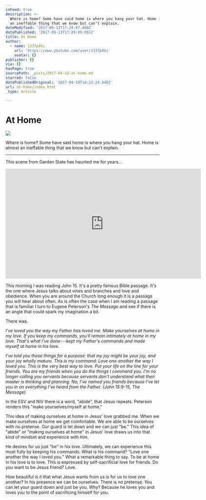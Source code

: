 ```yaml
---
inFeed: true
description: >-
  Where is home? Some have said home is where you hang your hat. Home is almost
  an ineffable thing that we know but can’t explain. 
dateModified: '2017-09-13T17:24:07.480Z'
datePublished: '2017-09-13T17:24:09.051Z'
title: At Home
author:
  - name: 1337p4ki
    url: 'https://www.youtube.com/user/1337p4ki'
    avatar: {}
publisher: {}
via: {}
hasPage: true
sourcePath: _posts/2017-04-19-at-home.md
starred: false
datePublishedOriginal: '2017-04-19T14:22:24.840Z'
url: at-home/index.html
_type: Article

---
```

# At Home
![](https://the-grid-user-content.s3-us-west-2.amazonaws.com/71cc2cb3-f094-47f8-8fbd-220de0e89295.jpg)

Where is home? Some have said home is where you hang your hat. Home is almost an ineffable thing that we know but can't explain. 

---

This scene from Garden State has haunted me for years...

<iframe src="https://cdn.embedly.com/widgets/media.html?src=https%3A%2F%2Fwww.youtube.com%2Fembed%2Fqw7Om-7sD48%3Ffeature%3Doembed&amp;url=http%3A%2F%2Fwww.youtube.com%2Fwatch%3Fv%3Dqw7Om-7sD48&amp;image=https%3A%2F%2Fi.ytimg.com%2Fvi%2Fqw7Om-7sD48%2Fhqdefault.jpg&amp;key=b7d04c9b404c499eba89ee7072e1c4f7&amp;type=text%2Fhtml&amp;schema=youtube" width="640" height="360" scrolling="no" frameborder="0" allowfullscreen="" style=""></iframe>

This morning I was reading John 15\. It's a pretty famous Bible passage. It's the one where Jesus talks about vines and branches and love and obedience. When you are around the Church long enough it is a passage you will hear about often. As is often the case when I am reading a passage that is familiar I turn to Eugene Peterson's _The Message_ and see if there is an angle that could spark my imagination a bit. 

There was. 

_I've loved you the way my Father has loved me. Make yourselves at home in my love. If you keep my commands, you'll remain intimately at home in my love. That's what I've done---kept my Father's commands and made myself at home in his love._

_I've told you these things for a purpose: that my joy might be your joy, and your joy wholly mature. This is my command: Love one another the way I loved you. This is the very best way to love. Put your life on the line for your friends. You are my friends when you do the things I command you. I'm no longer calling you servants because servants don't understand what their master is thinking and planning. No, I've named you friends because I've let you in on everything I've heard from the Father. (John 15:9-15, The Message)_

In the ESV and NIV there is a word, "abide", that Jesus repeats. Peterson renders this "make yourselves/myself at home." 

This idea of making ourselves at home in Jesus' love grabbed me. When we make ourselves at home we get comfortable. We are able to be ourselves with no pretense. Our guard is let down and we can just "be." This idea of "abide" or "making ourselves at home" in Jesus' love draws us into that kind of mindset and experience with him. 

He desires for us just "be" in his love. Ultimately, we can experience this most fully by keeping his commands. What is his command? "Love one another the way I loved you." What a remarkable thing to say. To be at home in his love is to love. This is expressed by self-sacrificial love for friends. Do you want to be Jesus friend? Love. 

How beautiful is it that what Jesus wants from us is for us to love one another? In his presence we can be ourselves. There is no pretense. You can let your guard down and just be you. Why? Because he loves you and loves you to the point of sacrificing himself for you.
